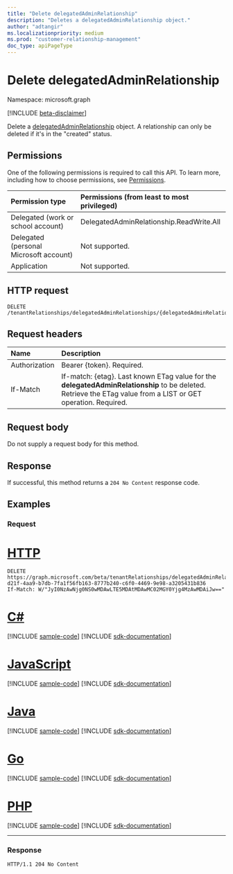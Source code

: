 ```yaml
---
title: "Delete delegatedAdminRelationship"
description: "Deletes a delegatedAdminRelationship object."
author: "adtangir"
ms.localizationpriority: medium
ms.prod: "customer-relationship-management"
doc_type: apiPageType
---
```


# Delete delegatedAdminRelationship
Namespace: microsoft.graph

[!INCLUDE [beta-disclaimer](../../includes/beta-disclaimer.md)]

Delete a [delegatedAdminRelationship](../resources/delegatedadminrelationship.md) object. A relationship can only be deleted if it's in the "created" status. 

## Permissions
One of the following permissions is required to call this API. To learn more, including how to choose permissions, see [Permissions](/graph/permissions-reference).

|Permission type|Permissions (from least to most privileged)|
|:---|:---|
|Delegated (work or school account)| DelegatedAdminRelationship.ReadWrite.All |
|Delegated (personal Microsoft account)| Not supported. |
|Application| Not supported. |

## HTTP request

<!-- {
  "blockType": "ignored"
}
-->
``` http
DELETE /tenantRelationships/delegatedAdminRelationships/{delegatedAdminRelationshipId}
```

## Request headers
|Name|Description|
|:---|:---|
|Authorization|Bearer {token}. Required.|
|If-Match|If-match: {etag}. Last known ETag value for the **delegatedAdminRelationship** to be deleted. Retrieve the ETag value from a LIST or GET operation. Required.|

## Request body
Do not supply a request body for this method.

## Response

If successful, this method returns a `204 No Content` response code.

## Examples

### Request

# [HTTP](#tab/http)
<!-- {
  "blockType": "request",
  "name": "delete_delegatedadminrelationship",
  "sampleKeys": ["5d027261-d21f-4aa9-b7db-7fa1f56fb163-8777b240-c6f0-4469-9e98-a3205431b836"]
}
-->
``` http
DELETE https://graph.microsoft.com/beta/tenantRelationships/delegatedAdminRelationships/5d027261-d21f-4aa9-b7db-7fa1f56fb163-8777b240-c6f0-4469-9e98-a3205431b836
If-Match: W/"JyI0NzAwNjg0NS0wMDAwLTE5MDAtMDAwMC02MGY0Yjg4MzAwMDAiJw=="
```

# [C#](#tab/csharp)
[!INCLUDE [sample-code](../includes/snippets/csharp/delete-delegatedadminrelationship-csharp-snippets.md)]
[!INCLUDE [sdk-documentation](../includes/snippets/snippets-sdk-documentation-link.md)]

# [JavaScript](#tab/javascript)
[!INCLUDE [sample-code](../includes/snippets/javascript/delete-delegatedadminrelationship-javascript-snippets.md)]
[!INCLUDE [sdk-documentation](../includes/snippets/snippets-sdk-documentation-link.md)]

# [Java](#tab/java)
[!INCLUDE [sample-code](../includes/snippets/java/delete-delegatedadminrelationship-java-snippets.md)]
[!INCLUDE [sdk-documentation](../includes/snippets/snippets-sdk-documentation-link.md)]

# [Go](#tab/go)
[!INCLUDE [sample-code](../includes/snippets/go/delete-delegatedadminrelationship-go-snippets.md)]
[!INCLUDE [sdk-documentation](../includes/snippets/snippets-sdk-documentation-link.md)]

# [PHP](#tab/php)
[!INCLUDE [sample-code](../includes/snippets/php/delete-delegatedadminrelationship-php-snippets.md)]
[!INCLUDE [sdk-documentation](../includes/snippets/snippets-sdk-documentation-link.md)]

---

### Response
<!-- {
  "blockType": "response",
  "truncated": true
}
-->
``` http
HTTP/1.1 204 No Content
```

